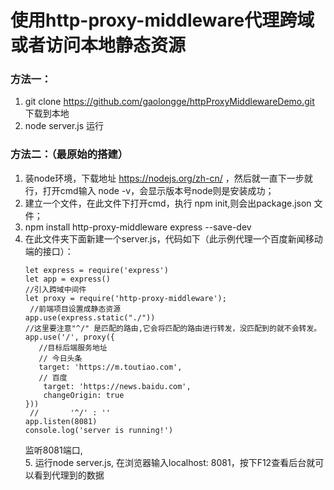 # 使用http-proxy-middleware代理跨域或者访问本地静态资源
### 方法一：
   1. git clone https://github.com/gaolongge/httpProxyMiddlewareDemo.git 下载到本地
   2. node server.js 运行
### 方法二：（最原始的搭建）
   1. 装node环境，下载地址 https://nodejs.org/zh-cn/ ，然后就一直下一步就行，打开cmd输入 node -v，会显示版本号node则是安装成功；
   2. 建立一个文件，在此文件下打开cmd，执行 npm init,则会出package.json 文件；
   3. npm install http-proxy-middleware express --save-dev
   4. 在此文件夹下面新建一个server.js，代码如下（此示例代理一个百度新闻移动端的接口）：
      ```
      let express = require('express')
      let app = express()
      //引入跨域中间件
      let proxy = require('http-proxy-middleware');
       //前端项目设置成静态资源
      app.use(express.static("./"))
      //这里要注意"^/" 是匹配的路由,它会将匹配的路由进行转发，没匹配到的就不会转发。
      app.use('/', proxy({
         //目标后端服务地址
         // 今日头条
         target: 'https://m.toutiao.com',
         // 百度
          target: 'https://news.baidu.com',         
          changeOrigin: true
      }))
       //       '^/' : ''
      app.listen(8081)
      console.log('server is running!')
      ```
      监听8081端口,      
    5. 运行node server.js,  在浏览器输入localhost: 8081，按下F12查看后台就可以看到代理到的数据
